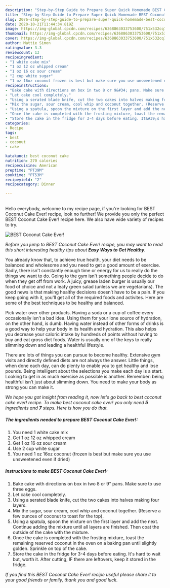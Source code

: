 ```yaml
---
description: "Step-by-Step Guide to Prepare Super Quick Homemade BEST Coconut Cake Ever!"
title: "Step-by-Step Guide to Prepare Super Quick Homemade BEST Coconut Cake Ever!"
slug: 2076-step-by-step-guide-to-prepare-super-quick-homemade-best-coconut-cake-ever
date: 2020-10-21T11:44:34.819Z
image: https://img-global.cpcdn.com/recipes/6368863033753600/751x532cq70/best-coconut-cake-ever-recipe-main-photo.jpg
thumbnail: https://img-global.cpcdn.com/recipes/6368863033753600/751x532cq70/best-coconut-cake-ever-recipe-main-photo.jpg
cover: https://img-global.cpcdn.com/recipes/6368863033753600/751x532cq70/best-coconut-cake-ever-recipe-main-photo.jpg
author: Mattie Simon
ratingvalue: 3.3
reviewcount: 13
recipeingredient:
- "1 white cake mix"
- "1 oz 12 oz whipped cream"
- "1 oz 16 oz sour cream"
- "2 cup white sugar"
- "1 oz 16oz coconut frozen is best but make sure you use unsweetened even if dried"
recipeinstructions:
- "Bake cake with directions on box in two 8 or 9&#34; pans. Make sure to use three eggs."
- "Let cake cool completely."
- "Using a serated blade knife, cut the two cakes into halves making four layers."
- "Mix the sugar, sour cream, cool whip and coconut together. (Reserve a few ounces of coconut to toast for the top)."
- "Using a spatula, spoon the mixture on the first layer and add the next. Continue adding the mixture until all layers are finished. Then coat the outside of the cake with the mixture."
- "Once the cake is completed with the frosting mixture, toast the remaining reserved coconut in the oven on a baking pan until slightly golden. Sprinkle on top of the cake."
- "Store the cake in the fridge for 3-4 days before eating. It&#39;s hard to wait but, worth it. After cutting, IF there are leftovers, keep it stored in the fridge."
categories:
- Recipe
tags:
- best
- coconut
- cake

katakunci: best coconut cake 
nutrition: 270 calories
recipecuisine: American
preptime: "PT39M"
cooktime: "PT53M"
recipeyield: "2"
recipecategory: Dinner

---
```

<br>
Hello everybody, welcome to my recipe page, if you're looking for BEST Coconut Cake Ever! recipe, look no further! We provide you only the perfect BEST Coconut Cake Ever! recipe here. We also have wide variety of recipes to try.
<br>


![BEST Coconut Cake Ever!](https://img-global.cpcdn.com/recipes/6368863033753600/751x532cq70/best-coconut-cake-ever-recipe-main-photo.jpg)

<i>Before you jump to BEST Coconut Cake Ever! recipe, you may want to read this short interesting healthy tips about <strong>Easy Ways to Get Healthy</strong>.</i>

You already know that, to achieve true health, your diet needs to be balanced and wholesome and you need to get a good amount of exercise. Sadly, there isn't constantly enough time or energy for us to really do the things we want to do. Going to the gym isn't something people decide to do when they get off from work. A juicy, grease laden burger is usually our food of choice and not a leafy green salad (unless we are vegetarians). The good news is that making healthy decisions doesn’t have to be a pain. If you keep going with it, you'll get all of the required foods and activites. Here are some of the best techniques to be healthy and balanced.

Pick water over other products. Having a soda or a cup of coffee every occasionally isn’t a bad idea. Using them for your lone source of hydration, on the other hand, is dumb. Having water instead of other forms of drinks is a good way to help your body in its health and hydration. This also helps you decrease your caloric intake by hundreds of points without having to buy and eat gross diet foods. Water is usually one of the keys to really slimming down and leading a healthful lifestyle.

There are lots of things you can pursue to become healthy. Extensive gym visits and directly defined diets are not always the answer. Little things, when done each day, can do plenty to enable you to get healthy and lose pounds. Being intelligent about the selections you make each day is a start. Looking to get in as much exercise as possible is another. Remember: being healthful isn’t just about slimming down. You need to make your body as strong you can make it. 


<i>We hope you got insight from reading it, now let's go back to best coconut cake ever! recipe. To make best coconut cake ever! you only need <strong>5</strong> ingredients and <strong>7</strong> steps. Here is how you do that.
</i>

##### The ingredients needed to prepare BEST Coconut Cake Ever!:

1. You need 1 white cake mix
1. Get 1 oz 12 oz whipped cream
1. Get 1 oz 16 oz sour cream
1. Use 2 cup white sugar
1. You need 1 oz 16oz coconut (frozen is best but make sure you use unsweetened even if dried)


##### Instructions to make BEST Coconut Cake Ever!:

1. Bake cake with directions on box in two 8 or 9&#34; pans. Make sure to use three eggs.
1. Let cake cool completely.
1. Using a serated blade knife, cut the two cakes into halves making four layers.
1. Mix the sugar, sour cream, cool whip and coconut together. (Reserve a few ounces of coconut to toast for the top).
1. Using a spatula, spoon the mixture on the first layer and add the next. Continue adding the mixture until all layers are finished. Then coat the outside of the cake with the mixture.
1. Once the cake is completed with the frosting mixture, toast the remaining reserved coconut in the oven on a baking pan until slightly golden. Sprinkle on top of the cake.
1. Store the cake in the fridge for 3-4 days before eating. It&#39;s hard to wait but, worth it. After cutting, IF there are leftovers, keep it stored in the fridge.


<i>If you find this BEST Coconut Cake Ever! recipe useful please share it to your good friends or family, thank you and good luck.</i>
